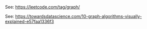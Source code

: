 See: https://leetcode.com/tag/graph/

See: https://towardsdatascience.com/10-graph-algorithms-visually-explained-e57faa1336f3
